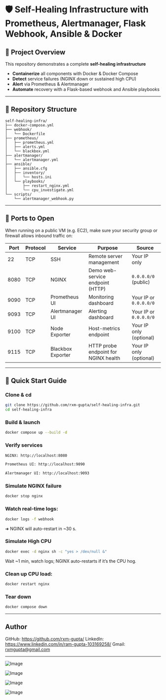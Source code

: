 # 🛡️ Self-Healing Infrastructure with Prometheus, Alertmanager, Flask Webhook, Ansible & Docker

## 🚀 Project Overview
This repository demonstrates a complete **self-healing infrastructure**
- **Containerize** all components with Docker & Docker Compose
- **Detect** service failures (NGINX down or sustained high CPU)  
- **Alert** via Prometheus & Alertmanager  
- **Automate** recovery with a Flask-based webhook and Ansible playbooks    

---

## 📁 Repository Structure

```text
self-healing-infra/
├── docker-compose.yml
├── webhook/
│   └── Dockerfile
├── prometheus/
│   ├── prometheus.yml
│   ├── alerts.yml
│   └── blackbox.yml
├── alertmanager/
│   └── alertmanager.yml
├── ansible/
│   ├── ansible.cfg
│   ├── inventory/
│   │   └── hosts.ini
│   └── playbooks/
│       ├── restart_nginx.yml
│       └── cpu_investigate.yml
└── scripts/
    └── alertmanager_webhook.py
```

---

## 🔌 Ports to Open

When running on a public VM (e.g. EC2), make sure your security group or firewall allows inbound traffic on:

| Port  | Protocol | Service               | Purpose                                  | Source                   |
|-------|----------|-----------------------|------------------------------------------|--------------------------|
| 22    | TCP      | SSH                   | Remote server management                 | Your IP only             |
| 8080  | TCP      | NGINX                 | Demo web-service endpoint (HTTP)         | `0.0.0.0/0` (public)     |
| 9090  | TCP      | Prometheus UI         | Monitoring dashboard                     | Your IP or `0.0.0.0/0`   |
| 9093  | TCP      | Alertmanager UI       | Alerting dashboard                       | Your IP or `0.0.0.0/0`   |
| 9100  | TCP      | Node Exporter         | Host-metrics endpoint                    | Your IP only (optional)  |
| 9115  | TCP      | Blackbox Exporter     | HTTP probe endpoint for NGINX health     | Your IP only (optional)  |


---


## 🚀 Quick Start Guide

### Clone & cd
```bash
git clone https://github.com/rxm-gupta/self-healing-infra.git
cd self-healing-infra
```

### Build & launch
```bash
docker compose up --build -d
```

### Verify services
```bash
NGINX: http://localhost:8080

Prometheus UI: http://localhost:9090

Alertmanager UI: http://localhost:9093
```

### Simulate NGINX failure
```bash
docker stop nginx
```

### Watch real-time logs:
```bash
docker logs -f webhook
```
➜ NGINX will auto-restart in ~30 s.

### Simulate High CPU
```bash
docker exec -d nginx sh -c "yes > /dev/null &"
```
Wait ~1 min, watch logs; NGINX auto-restarts if it’s the CPU hog.

### Clean up CPU load:
```bash
docker restart nginx
```

### Tear down
```bash
docker compose down
```

---

## Author
GitHub: https://github.com/rxm-gupta/
LinkedIn: https://www.linkedin.com/in/ram-gupta-103169258/
Gmail: rxmgupta@gmail.com

---

![Image](https://github.com/user-attachments/assets/4535581a-5bc3-4fa8-9ae3-fa0a9dcbb366)

![Image](https://github.com/user-attachments/assets/141bc87b-3336-437e-a181-24e46129db51)

![Image](https://github.com/user-attachments/assets/eb1f96bd-edb2-44a4-940e-8d76a27d1269)

![Image](https://github.com/user-attachments/assets/7164568c-c2fa-4854-ab5d-9454ef2da5fe)
